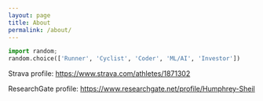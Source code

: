 ```yaml
---
layout: page
title: About
permalink: /about/
---
```


```python
import random; 
random.choice(['Runner', 'Cyclist', 'Coder', 'ML/AI', 'Investor'])
```

Strava profile: https://www.strava.com/athletes/1871302

ResearchGate profile: https://www.researchgate.net/profile/Humphrey-Sheil